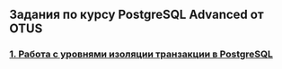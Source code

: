 ## Задания по курсу PostgreSQL Advanced от OTUS

### [1. Работа с уровнями изоляции транзакции в PostgreSQL](./HW-01/README.MD)